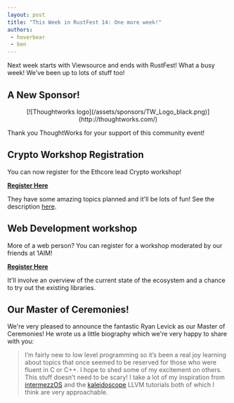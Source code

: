 ```yaml
---
layout: post
title: "This Week in RustFest 14: One more week!"
authors:
 - hoverbear
 - ben
---
```


Next week starts with Viewsource and ends with RustFest! What a busy week! We've been up to lots of stuff too!

## A New Sponsor!

<p style="text-align: center" markdown="1">
[![Thoughtworks logo](/assets/sponsors/TW_Logo_black.png)](http://thoughtworks.com/)
</p>

Thank you ThoughtWorks for your support of this community event!

## Crypto Workshop Registration

You can now register for the Ethcore lead Crypto workshop!

[**Register Here**](https://activities.rustfest.eu/activities/1)

They have some amazing topics planned and it'll be lots of fun! See the description [here](https://github.com/RustFestEU/conf-2016/issues/2#issuecomment-245273083).

## Web Development workshop

More of a web person? You can register for a workshop moderated by our friends at 1AIM!

[**Register Here**](https://activities.rustfest.eu/activities/2)

It'll involve an overview of the current state of the ecosystem and a chance to try out the existing libraries.

## Our Master of Ceremonies!

We're very pleased to announce the fantastic Ryan Levick as our Master of Ceremonies! He wrote us a little biography which we're very happy to share with you:

> I’m fairly new to low level programming so it’s been a real joy learning about topics that once seemed to be reserved for those who were fluent in C or C++. I hope to shed some of my excitement on others. This stuff doesn’t need to be scary! I take a lot of my inspiration from [intermezzOS](http://intermezzos.github.io/book/) and the [kaleidoscope](http://llvm.org/docs/tutorial/index.html) LLVM tutorials both of which I think are very approachable.
